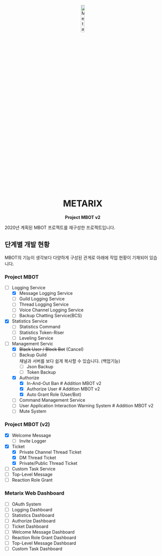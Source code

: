 <p align="center">
    <img src="https://user-images.githubusercontent.com/16767890/130764254-cb2d7a62-a19d-4c10-92a0-9b897910a7fc.png" width="15%" alt="Metarix BOT"/>
</p>
<h1 align="center">METARIX</h1>
<p align="center">
   <b>Project MBOT v2</b>
</p>
2020년 계획된 MBOT 프로젝트를 재구성한 프로젝트입니다.

## 단계별 개발 현황

MBOT의 기능이 생각보다 다양하게 구성된 관게로 아래에 작업 현황이 기재되어 있습니다.<br/>

### Project MBOT
* [ ] Logging Service
    * [x] Message Logging Service 
    * [ ] Guild Logging Service 
    * [ ] Thread Logging Service 
    * [ ] Voice Channel Logging Service 
    * [ ] Backup Chatting Service(BCS) 
* [x] Statistics Service
    * [ ] Statistics Command
    * [ ] Statistics Token-Riser
    * [ ] Leveling Service
* [ ] Management Servic
    * [x] ~~Black User / Block Bot~~ (Cancel)
    * [ ] Backup Guild<br/>
      채널과 서버를 보다 쉽게 복사할 수 있습니다. (백업기능)
      * [ ] Json Backup
      * [ ] Token Backup
    * [x] Authorize<br/>
      * [x] In-And-Out Ban # Addition MBOT v2
      * [x] Authorize User # Addition MBOT v2
      * [x] Auto Grant Role (User/Bot)
    * [ ] Command Management Service
    * [ ] User Application Interaction Warning System # Addition MBOT v2
    * [ ] Mute System

### Project MBOT (v2)
* [x] Welcome Message
    * [ ] Invite Logger
* [x] Ticket
  * [x] Private Channel Thread Ticket  
  * [x] DM Thread Ticket  
  * [x] Private/Public Thread Ticket  
* [ ] Custom Task Service
* [ ] Top-Level Message
* [ ] Reaction Role Grant 

### Metarix Web Dashboard
* [ ] OAuth System
* [ ] Logging Dashboard
* [ ] Statistics Dashboard
* [ ] Authorize Dashboard
* [ ] Ticket Dashboard
* [ ] Welcome Message Dashboard
* [ ] Reaction Role Grant Dashboard
* [ ] Top-Level Message Dashboard
* [ ] Custom Task Dashboard